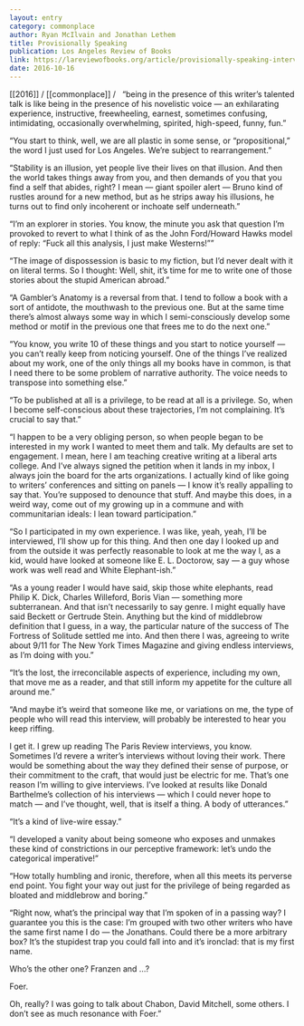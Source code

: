 ```yaml
---
layout: entry
category: commonplace
author: Ryan McIlvain and Jonathan Lethem
title: Provisionally Speaking
publication: Los Angeles Review of Books
link: https://lareviewofbooks.org/article/provisionally-speaking-interview-jonathan-lethem/
date: 2016-10-16
---
```


[[2016]] / [[commonplace]] / 
 
“being in the presence of this writer’s talented talk is like being in the presence of his novelistic voice — an exhilarating experience, instructive, freewheeling, earnest, sometimes confusing, intimidating, occasionally overwhelming, spirited, high-speed, funny, fun.”

“You start to think, well, we are all plastic in some sense, or “propositional,” the word I just used for Los Angeles. We’re subject to rearrangement.”

“Stability is an illusion, yet people live their lives on that illusion. And then the world takes things away from you, and then demands of you that you find a self that abides, right? I mean — giant spoiler alert — Bruno kind of rustles around for a new method, but as he strips away his illusions, he turns out to find only incoherent or inchoate self underneath.”

“I’m an explorer in stories. You know, the minute you ask that question I’m provoked to revert to what I think of as the John Ford/Howard Hawks model of reply: “Fuck all this analysis, I just make Westerns!””

“The image of dispossession is basic to my fiction, but I’d never dealt with it on literal terms. So I thought: Well, shit, it’s time for me to write one of those stories about the stupid American abroad.”

“A Gambler’s Anatomy is a reversal from that. I tend to follow a book with a sort of antidote, the mouthwash to the previous one. But at the same time there’s almost always some way in which I semi-consciously develop some method or motif in the previous one that frees me to do the next one.”

“You know, you write 10 of these things and you start to notice yourself — you can’t really keep from noticing yourself. One of the things I’ve realized about my work, one of the only things all my books have in common, is that I need there to be some problem of narrative authority. The voice needs to transpose into something else.”

“To be published at all is a privilege, to be read at all is a privilege. So, when I become self-conscious about these trajectories, I’m not complaining. It’s crucial to say that.”

“I happen to be a very obliging person, so when people began to be interested in my work I wanted to meet them and talk. My defaults are set to engagement. I mean, here I am teaching creative writing at a liberal arts college. And I’ve always signed the petition when it lands in my inbox, I always join the board for the arts organizations. I actually kind of like going to writers’ conferences and sitting on panels — I know it’s really appalling to say that. You’re supposed to denounce that stuff. And maybe this does, in a weird way, come out of my growing up in a commune and with communitarian ideals: I lean toward participation.”

“So I participated in my own experience. I was like, yeah, yeah, I’ll be interviewed, I’ll show up for this thing. And then one day I looked up and from the outside it was perfectly reasonable to look at me the way I, as a kid, would have looked at someone like E. L. Doctorow, say — a guy whose work was well read and White Elephant-ish.”

“As a young reader I would have said, skip those white elephants, read Philip K. Dick, Charles Willeford, Boris Vian — something more subterranean. And that isn’t necessarily to say genre. I might equally have said Beckett or Gertrude Stein. Anything but the kind of middlebrow definition that I guess, in a way, the particular nature of the success of The Fortress of Solitude settled me into. And then there I was, agreeing to write about 9/11 for The New York Times Magazine and giving endless interviews, as I’m doing with you.”

“It’s the lost, the irreconcilable aspects of experience, including my own, that move me as a reader, and that still inform my appetite for the culture all around me.”

“And maybe it’s weird that someone like me, or variations on me, the type of people who will read this interview, will probably be interested to hear you keep riffing.

I get it. I grew up reading The Paris Review interviews, you know. Sometimes I’d revere a writer’s interviews without loving their work. There would be something about the way they defined their sense of purpose, or their commitment to the craft, that would just be electric for me. That’s one reason I’m willing to give interviews. I’ve looked at results like Donald Barthelme’s collection of his interviews — which I could never hope to match — and I’ve thought, well, that is itself a thing. A body of utterances.”

“It’s a kind of live-wire essay.”

“I developed a vanity about being someone who exposes and unmakes these kind of constrictions in our perceptive framework: let’s undo the categorical imperative!”

“How totally humbling and ironic, therefore, when all this meets its perverse end point. You fight your way out just for the privilege of being regarded as bloated and middlebrow and boring.”

“Right now, what’s the principal way that I’m spoken of in a passing way? I guarantee you this is the case: I’m grouped with two other writers who have the same first name I do — the Jonathans. Could there be a more arbitrary box? It’s the stupidest trap you could fall into and it’s ironclad: that is my first name.

Who’s the other one? Franzen and …?

Foer.

Oh, really? I was going to talk about Chabon, David Mitchell, some others. I don’t see as much resonance with Foer.”
